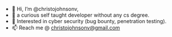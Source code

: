 - 👋 Hi, I’m @christojohnsonv,
- 🌱 a curious self taught developer without any cs degree.
- 💞️ Interested in cyber security (bug bounty, penetration testing).
- 📫 Reach me @ christojohnsonv@gmail.com

<!---
christojohnsonv/christojohnsonv is a ✨ special ✨ repository because its `README.md` (this file) appears on your GitHub profile.
You can click the Preview link to take a look at your changes.
--->
